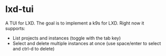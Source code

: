 # lxd-tui

A TUI for LXD. The goal is to implement a k9s for LXD. Right now it supports:

- List projects and instances (toggle with the tab key)
- Select and delete multiple instances at once (use space/enter to select and ctrl-d to delete)
